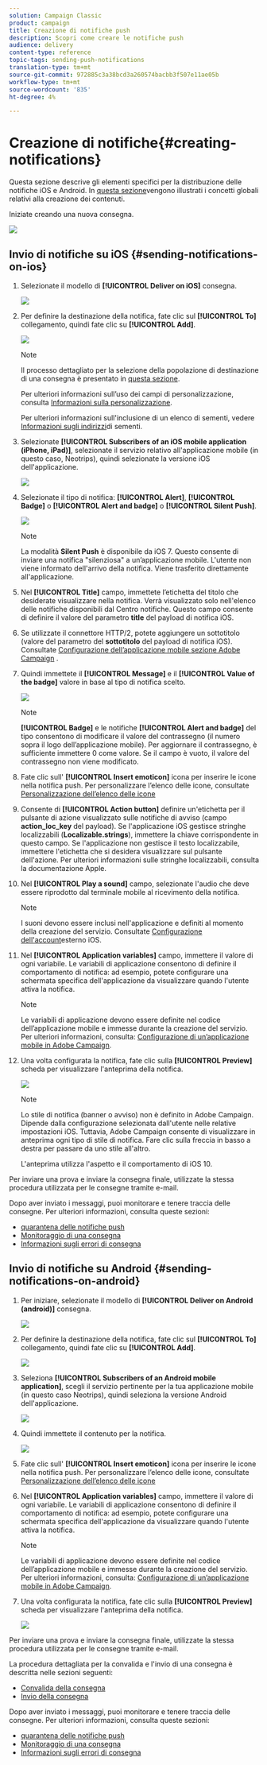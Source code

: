 ```yaml
---
solution: Campaign Classic
product: campaign
title: Creazione di notifiche push
description: Scopri come creare le notifiche push
audience: delivery
content-type: reference
topic-tags: sending-push-notifications
translation-type: tm+mt
source-git-commit: 972885c3a38bcd3a260574bacbb3f507e11ae05b
workflow-type: tm+mt
source-wordcount: '835'
ht-degree: 4%

---
```



# Creazione di notifiche{#creating-notifications}

Questa sezione descrive gli elementi specifici per la distribuzione delle notifiche iOS e Android. In [questa sezione](../../delivery/using/steps-about-delivery-creation-steps.md)vengono illustrati i concetti globali relativi alla creazione dei contenuti.

Iniziate creando una nuova consegna.

![](assets/nmac_delivery_1.png)

## Invio di notifiche su iOS {#sending-notifications-on-ios}

1. Selezionate il modello di **[!UICONTROL Deliver on iOS]** consegna.

   ![](assets/nmac_delivery_ios_1.png)

1. Per definire la destinazione della notifica, fate clic sul **[!UICONTROL To]** collegamento, quindi fate clic su **[!UICONTROL Add]**.

   ![](assets/nmac_delivery_ios_2.png)

   >[!NOTE]
   >
   >Il processo dettagliato per la selezione della popolazione di destinazione di una consegna è presentato in [questa sezione](../../delivery/using/steps-defining-the-target-population.md).
   >
   >Per ulteriori informazioni sull’uso dei campi di personalizzazione, consulta [Informazioni sulla personalizzazione](../../delivery/using/about-personalization.md).
   >
   >Per ulteriori informazioni sull&#39;inclusione di un elenco di sementi, vedere [Informazioni sugli indirizzi](../../delivery/using/about-seed-addresses.md)di sementi.

1. Selezionate **[!UICONTROL Subscribers of an iOS mobile application (iPhone, iPad)]**, selezionate il servizio relativo all&#39;applicazione mobile (in questo caso, Neotrips), quindi selezionate la versione iOS dell&#39;applicazione.

   ![](assets/nmac_delivery_ios_3.png)

1. Selezionate il tipo di notifica: **[!UICONTROL Alert]**, **[!UICONTROL Badge]** o **[!UICONTROL Alert and badge]** o **[!UICONTROL Silent Push]**.

   ![](assets/nmac_delivery_ios_4.png)

   >[!NOTE]
   >
   >La modalità **Silent Push** è disponibile da iOS 7. Questo consente di inviare una notifica &quot;silenziosa&quot; a un’applicazione mobile. L&#39;utente non viene informato dell&#39;arrivo della notifica. Viene trasferito direttamente all&#39;applicazione.

1. Nel **[!UICONTROL Title]** campo, immettete l’etichetta del titolo che desiderate visualizzare nella notifica. Verrà visualizzato solo nell&#39;elenco delle notifiche disponibili dal Centro notifiche. Questo campo consente di definire il valore del parametro **title** del payload di notifica iOS.

1. Se utilizzate il connettore HTTP/2, potete aggiungere un sottotitolo (valore del parametro del **sottotitolo** del payload di notifica iOS). Consultate [Configurazione dell’applicazione mobile  sezione Adobe Campaign](../../delivery/using/configuring-the-mobile-application.md) .

1. Quindi immettete il **[!UICONTROL Message]** e il **[!UICONTROL Value of the badge]** valore in base al tipo di notifica scelto.

   ![](assets/nmac_delivery_ios_5.png)

   >[!NOTE]
   >
   >**[!UICONTROL Badge]** e le notifiche **[!UICONTROL Alert and badge]** del tipo consentono di modificare il valore del contrassegno (il numero sopra il logo dell’applicazione mobile). Per aggiornare il contrassegno, è sufficiente immettere 0 come valore. Se il campo è vuoto, il valore del contrassegno non viene modificato.

1. Fate clic sull&#39; **[!UICONTROL Insert emoticon]** icona per inserire le icone nella notifica push. Per personalizzare l’elenco delle icone, consultate [Personalizzazione dell’elenco delle icone](../../delivery/using/customizing-emoticon-list.md)

1. Consente di **[!UICONTROL Action button]** definire un&#39;etichetta per il pulsante di azione visualizzato sulle notifiche di avviso (campo **action_loc_key** del payload). Se l&#39;applicazione iOS gestisce stringhe localizzabili (**Localizable.strings**), immettere la chiave corrispondente in questo campo. Se l&#39;applicazione non gestisce il testo localizzabile, immettere l&#39;etichetta che si desidera visualizzare sul pulsante dell&#39;azione. Per ulteriori informazioni sulle stringhe localizzabili, consulta la documentazione [](https://developer.apple.com/library/archive/documentation/NetworkingInternet/Conceptual/RemoteNotificationsPG/CreatingtheNotificationPayload.html#//apple_ref/doc/uid/TP40008194-CH10-SW1) Apple.
1. Nel **[!UICONTROL Play a sound]** campo, selezionate l&#39;audio che deve essere riprodotto dal terminale mobile al ricevimento della notifica.

   >[!NOTE]
   >
   >I suoni devono essere inclusi nell&#39;applicazione e definiti al momento della creazione del servizio. Consultate [Configurazione dell&#39;account](../../delivery/using/configuring-the-mobile-application.md#configuring-external-account-ios)esterno iOS.

1. Nel **[!UICONTROL Application variables]** campo, immettere il valore di ogni variabile. Le variabili di applicazione consentono di definire il comportamento di notifica: ad esempio, potete configurare una schermata specifica dell&#39;applicazione da visualizzare quando l&#39;utente attiva la notifica.

   >[!NOTE]
   >
   >Le variabili di applicazione devono essere definite nel codice dell’applicazione mobile e immesse durante la creazione del servizio. Per ulteriori informazioni, consulta: [Configurazione di un’applicazione mobile in  Adobe Campaign](../../delivery/using/configuring-the-mobile-application.md).

1. Una volta configurata la notifica, fate clic sulla **[!UICONTROL Preview]** scheda per visualizzare l&#39;anteprima della notifica.

   ![](assets/nmac_intro_2.png)

   >[!NOTE]
   >
   >Lo stile di notifica (banner o avviso) non è definito in  Adobe Campaign. Dipende dalla configurazione selezionata dall&#39;utente nelle relative impostazioni iOS. Tuttavia,  Adobe Campaign consente di visualizzare in anteprima ogni tipo di stile di notifica. Fare clic sulla freccia in basso a destra per passare da uno stile all&#39;altro.
   >
   >L&#39;anteprima utilizza l&#39;aspetto e il comportamento di iOS 10.

Per inviare una prova e inviare la consegna finale, utilizzate la stessa procedura utilizzata per le consegne tramite e-mail.

Dopo aver inviato i messaggi, puoi monitorare e tenere traccia delle consegne. Per ulteriori informazioni, consulta queste sezioni:

* [quarantena delle notifiche push](../../delivery/using/understanding-quarantine-management.md#push-notification-quarantines)
* [Monitoraggio di una consegna](../../delivery/using/monitoring-a-delivery.md)
* [Informazioni sugli errori di consegna](../../delivery/using/understanding-delivery-failures.md)

## Invio di notifiche su Android {#sending-notifications-on-android}

1. Per iniziare, selezionate il modello di **[!UICONTROL Deliver on Android (android)]** consegna.

   ![](assets/nmac_delivery_android_1.png)

1. Per definire la destinazione della notifica, fate clic sul **[!UICONTROL To]** collegamento, quindi fate clic su **[!UICONTROL Add]**.

   ![](assets/nmac_delivery_android_2.png)

1. Seleziona **[!UICONTROL Subscribers of an Android mobile application]**, scegli il servizio pertinente per la tua applicazione mobile (in questo caso Neotrips), quindi seleziona la versione Android dell&#39;applicazione.

   ![](assets/nmac_delivery_android_3.png)

1. Quindi immettete il contenuto per la notifica.

   ![](assets/nmac_delivery_android_4.png)

1. Fate clic sull&#39; **[!UICONTROL Insert emoticon]** icona per inserire le icone nella notifica push. Per personalizzare l’elenco delle icone, consultate [Personalizzazione dell’elenco delle icone](../../delivery/using/defining-interactive-content.md)

1. Nel **[!UICONTROL Application variables]** campo, immettere il valore di ogni variabile. Le variabili di applicazione consentono di definire il comportamento di notifica: ad esempio, potete configurare una schermata specifica dell&#39;applicazione da visualizzare quando l&#39;utente attiva la notifica.

   >[!NOTE]
   >
   >Le variabili di applicazione devono essere definite nel codice dell’applicazione mobile e immesse durante la creazione del servizio. Per ulteriori informazioni, consulta: [Configurazione di un’applicazione mobile in  Adobe Campaign](../../delivery/using/configuring-the-mobile-application.md).

1. Una volta configurata la notifica, fate clic sulla **[!UICONTROL Preview]** scheda per visualizzare l&#39;anteprima della notifica.

   ![](assets/nmac_intro_1.png)

Per inviare una prova e inviare la consegna finale, utilizzate la stessa procedura utilizzata per le consegne tramite e-mail.

La procedura dettagliata per la convalida e l&#39;invio di una consegna è descritta nelle sezioni seguenti:

* [Convalida della consegna](../../delivery/using/steps-validating-the-delivery.md)
* [Invio della consegna](../../delivery/using/steps-sending-the-delivery.md)

Dopo aver inviato i messaggi, puoi monitorare e tenere traccia delle consegne. Per ulteriori informazioni, consulta queste sezioni:

* [quarantena delle notifiche push](../../delivery/using/understanding-quarantine-management.md#push-notification-quarantines)
* [Monitoraggio di una consegna](../../delivery/using/monitoring-a-delivery.md)
* [Informazioni sugli errori di consegna](../../delivery/using/understanding-delivery-failures.md)
